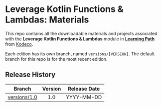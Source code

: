 # Leverage Kotlin Functions & Lambdas: Materials



This repo contains all the downloadable materials and projects associated with the **Leverage Kotlin Functions & Lambdas** module in **[Learning Path](https://www.kodeco.com/library)** from [Kodeco](https://www.kodeco.com).

Each edition has its own branch, named `versions/[VERSION]`. The default branch for this repo is for the most recent edition.

## Release History

| Branch                                                                                  | Version | Release Date |
| --------------------------------------------------------------------------------------- |:-------:|:------------:|
| [versions/1.0](https://github.com/kodecocodes/m3-kfl-materials/tree/versions/1.0) | 1.0     | YYYY-MM-DD   |
